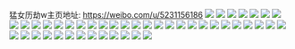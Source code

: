 猛女历劫w主页地址: https://weibo.com/u/5231156186 
![](https://wx4.sinaimg.cn/mw2000/005I1oGSly1h9judll2saj320m2ou7wj.jpg) 
![](https://wx4.sinaimg.cn/mw2000/005I1oGSly1h9judwkrtqj32c0340hdw.jpg) 
![](https://wx4.sinaimg.cn/mw2000/005I1oGSly1h9judy53p2j326j2wp7wj.jpg) 
![](https://wx4.sinaimg.cn/mw2000/005I1oGSly1h9judzva3jj32c03407wk.jpg) 
![](https://wx4.sinaimg.cn/mw2000/005I1oGSly1h9cn54y62uj327i2y0npf.jpg) 
![](https://wx4.sinaimg.cn/mw2000/005I1oGSly1h9cn56lxftj328q2znnpe.jpg) 
![](https://wx4.sinaimg.cn/mw2000/005I1oGSly1h8zq96ixnvj31mr21gb29.jpg) 
![](https://wx4.sinaimg.cn/mw2000/005I1oGSly1h8zq95yomkj31j81x14qp.jpg) 
![](https://wx4.sinaimg.cn/mw2000/005I1oGSly1h8zq97809tj31iy1wo4qp.jpg) 
![](https://wx4.sinaimg.cn/mw2000/005I1oGSly1h7wvlsj5o1j32c0340u0y.jpg) 
![](https://wx4.sinaimg.cn/mw2000/005I1oGSly1h7wvlwpgk5j32c0340u0y.jpg) 
![](https://wx4.sinaimg.cn/mw2000/005I1oGSly1h7wvly4kwrj32c0340kjm.jpg) 
![](https://wx4.sinaimg.cn/mw2000/005I1oGSly1h7wvlu67ctj32c03401ky.jpg) 
![](https://wx4.sinaimg.cn/mw2000/005I1oGSly1h7s9lhgmkyj32c03401ky.jpg) 
![](https://wx4.sinaimg.cn/mw2000/005I1oGSly1h7s9le3q3vj32c03407wi.jpg) 
![](https://wx4.sinaimg.cn/mw2000/005I1oGSly1h730joakhyj32c0340x6p.jpg) 
![](https://wx4.sinaimg.cn/mw2000/005I1oGSly1h730jmdleaj32c034046u.jpg) 
![](https://wx4.sinaimg.cn/mw2000/005I1oGSly1h730jkuybyj31r02c07bu.jpg) 
![](https://wx4.sinaimg.cn/mw2000/005I1oGSly1h730jpb0jdj32c0340qv6.jpg) 
![](https://wx4.sinaimg.cn/mw2000/005I1oGSly1h730jqpe4uj31no1no79f.jpg) 
![](https://wx4.sinaimg.cn/mw2000/005I1oGSly1h730jshnlmj32c03404qq.jpg) 
![](https://wx4.sinaimg.cn/mw2000/005I1oGSly1h730ju8wdjj32c03407iy.jpg) 
![](https://wx4.sinaimg.cn/mw2000/005I1oGSly1h71h68qlojj31o0280npd.jpg) 
![](https://wx4.sinaimg.cn/mw2000/005I1oGSly1h6pjqosnzgj32c0340qv5.jpg) 
![](https://wx4.sinaimg.cn/mw2000/005I1oGSly1h6q0dpt75bj32c0340hdt.jpg) 
![](https://wx4.sinaimg.cn/mw2000/005I1oGSly1h6q0dtyq1xj32c0340qv6.jpg) 
![](https://wx4.sinaimg.cn/mw2000/005I1oGSly1h6q0dn464oj32a731m7wi.jpg) 
![](https://wx4.sinaimg.cn/mw2000/005I1oGSly1h6q0dw951xj32c03407wk.jpg) 
![](https://wx4.sinaimg.cn/mw2000/005I1oGSly1h6q0dyxdgqj32c03404qs.jpg) 
![](https://wx4.sinaimg.cn/mw2000/005I1oGSly1h4vnn20mtbj31zk2nfe82.jpg) 
![](https://wx4.sinaimg.cn/mw2000/005I1oGSly1h4vnmzu4q1j31x32k47wi.jpg) 
![](https://wx4.sinaimg.cn/mw2000/005I1oGSly1h4vnmx5dc5j31yg2lwqv5.jpg) 
![](https://wx4.sinaimg.cn/mw2000/005I1oGSly1h4leghtc3jj32392sdb2a.jpg) 
![](https://wx4.sinaimg.cn/mw2000/005I1oGSly1h4lefr9zjnj320x2p8hdu.jpg) 
![](https://wx4.sinaimg.cn/mw2000/005I1oGSly1h4bhy731ehj32c0340b2a.jpg) 
![](https://wx4.sinaimg.cn/mw2000/005I1oGSly1h4bhybmt2zj32c03404qr.jpg) 
![](https://wx4.sinaimg.cn/mw2000/005I1oGSly1h4805n0insj316o1kwkdn.jpg) 
![](https://wx4.sinaimg.cn/mw2000/005I1oGSly1h48068sl8zj325c2v4u0x.jpg) 
![](https://wx4.sinaimg.cn/mw2000/005I1oGSly1h4805mbvoaj316o1kqape.jpg) 
![](https://wx4.sinaimg.cn/mw2000/005I1oGSly1h4805nvgi8j316o1kwtx5.jpg) 
![](https://wx4.sinaimg.cn/mw2000/005I1oGSly1h45sscwab3j31o01o0x6p.jpg) 
![](https://wx4.sinaimg.cn/mw2000/005I1oGSly1h45ssbi9f4j31o01o0x6p.jpg) 
![](https://wx4.sinaimg.cn/mw2000/005I1oGSly1h3qcbroxk2j32c03401kz.jpg) 
![](https://wx4.sinaimg.cn/mw2000/005I1oGSly1h3qc5yy4cfj31hp1zlkjl.jpg) 
![](https://wx4.sinaimg.cn/mw2000/005I1oGSly1h3qc617mq7j31q32as1kx.jpg) 
